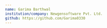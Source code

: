 ```yaml
---
name: Garima Barthwal
institution/company: Newgensoftware Pvt. Ltd.
github: https://github.com/Garima0330
---
```

